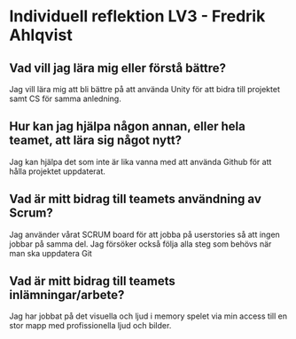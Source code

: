 # Individuell reflektion LV3 - Fredrik Ahlqvist
## Vad vill jag lära mig eller förstå bättre?
Jag vill lära mig att bli bättre på att använda Unity för att bidra till projektet samt CS för samma anledning.
## Hur kan jag hjälpa någon annan, eller hela teamet, att lära sig något nytt?
Jag kan hjälpa det som inte är lika vanna med att använda Github för att hålla projektet uppdaterat.
## Vad är mitt bidrag till teamets användning av Scrum?
Jag använder vårat SCRUM board för att jobba på userstories så att ingen jobbar på samma del.  Jag försöker också följa alla steg som behövs när man ska uppdatera Git
## Vad är mitt bidrag till teamets inlämningar/arbete?
Jag har jobbat på det visuella och ljud i memory spelet via min access till en stor mapp med profissionella ljud och bilder.
